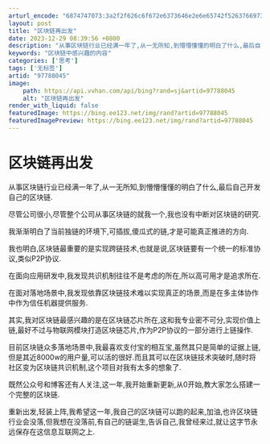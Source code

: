 ```yaml
---
arturl_encode: "6874747073:3a2f2f626c6f672e6373646e2e6e65742f526376697375616c:2f61727469636c652f64657461696c732f3937373838303435"
layout: post
title: "区块链再出发"
date: 2023-12-29 08:39:56 +0800
description: "从事区块链行业已经满一年了,从一无所知,到懵懵懂懂的明白了什么,最后自己开发自己的区块链.尽管公司很"
keywords: "区块链中感兴趣的内容"
categories: ['思考']
tags: ['无标签']
artid: "97788045"
image:
    path: https://api.vvhan.com/api/bing?rand=sj&artid=97788045
    alt: "区块链再出发"
render_with_liquid: false
featuredImage: https://bing.ee123.net/img/rand?artid=97788045
featuredImagePreview: https://bing.ee123.net/img/rand?artid=97788045
---
```


# 区块链再出发

从事区块链行业已经满一年了,从一无所知,到懵懵懂懂的明白了什么,最后自己开发自己的区块链.

尽管公司很小,尽管整个公司从事区块链的就我一个,我也没有中断对区块链的研究.

我渐渐明白了当前独链的环境下,可插拔,傻瓜式的链,才是可能真正推进的方向.

我也明白,区块链最重要的是实现跨链技术,也就是说,区块链要有一个统一的标准协议,类似P2P协议.

在面向应用研发中,我发现共识机制往往不是考虑的所在,所以高可用才是追求所在.

在面对落地场景中,我发现依靠区块链技术难以实现真正的场景,而是在多主体协作中作为信任机器提供服务.

其实,我对区块链最感兴趣的是在区块链芯片所在,这和我专业密不可分,实现价值上链,最好不过与物联网模块打造区块链芯片,作为P2P协议的一部分进行上链操作.

目前区块链众多落地场景中,我最喜欢支付宝的相互宝,虽然其只是简单的证据上链,但是其近8000w的用户量,可以活的很好.而且其可以在区块链技术突破时,随时将社区变为区块链共识机制,这个项目对我有太多的想象了.

既然公众号和博客还有人关注,这一年,我开始重新更新,从0开始,教大家怎么搭建一个完整的区块链.

重新出发,轻装上阵,我希望这一年,我自己的区块链可以跑的起来,加油,也许区块链行业会没落,但我想在没落前,有自己的链诞生,告诉自己,我曾经来过,就让这字节永远保存在这信息互联网之上.